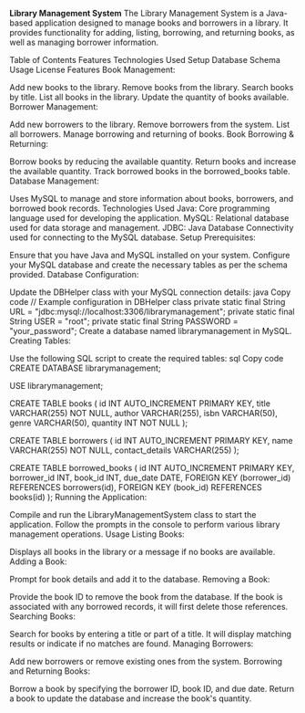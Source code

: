 **Library Management System**
The Library Management System is a Java-based application designed to manage books and borrowers in a library. It provides functionality for adding, listing, borrowing, and returning books, as well as managing borrower information.

Table of Contents
Features
Technologies Used
Setup
Database Schema
Usage
License
Features
Book Management:

Add new books to the library.
Remove books from the library.
Search books by title.
List all books in the library.
Update the quantity of books available.
Borrower Management:

Add new borrowers to the library.
Remove borrowers from the system.
List all borrowers.
Manage borrowing and returning of books.
Book Borrowing & Returning:

Borrow books by reducing the available quantity.
Return books and increase the available quantity.
Track borrowed books in the borrowed_books table.
Database Management:

Uses MySQL to manage and store information about books, borrowers, and borrowed book records.
Technologies Used
Java: Core programming language used for developing the application.
MySQL: Relational database used for data storage and management.
JDBC: Java Database Connectivity used for connecting to the MySQL database.
Setup
Prerequisites:

Ensure that you have Java and MySQL installed on your system.
Configure your MySQL database and create the necessary tables as per the schema provided.
Database Configuration:

Update the DBHelper class with your MySQL connection details:
java
Copy code
// Example configuration in DBHelper class
private static final String URL = "jdbc:mysql://localhost:3306/librarymanagement";
private static final String USER = "root";
private static final String PASSWORD = "your_password";
Create a database named librarymanagement in MySQL.
Creating Tables:

Use the following SQL script to create the required tables:
sql
Copy code
CREATE DATABASE librarymanagement;

USE librarymanagement;

CREATE TABLE books (
    id INT AUTO_INCREMENT PRIMARY KEY,
    title VARCHAR(255) NOT NULL,
    author VARCHAR(255),
    isbn VARCHAR(50),
    genre VARCHAR(50),
    quantity INT NOT NULL
);

CREATE TABLE borrowers (
    id INT AUTO_INCREMENT PRIMARY KEY,
    name VARCHAR(255) NOT NULL,
    contact_details VARCHAR(255)
);

CREATE TABLE borrowed_books (
    id INT AUTO_INCREMENT PRIMARY KEY,
    borrower_id INT,
    book_id INT,
    due_date DATE,
    FOREIGN KEY (borrower_id) REFERENCES borrowers(id),
    FOREIGN KEY (book_id) REFERENCES books(id)
);
Running the Application:

Compile and run the LibraryManagementSystem class to start the application.
Follow the prompts in the console to perform various library management operations.
Usage
Listing Books:

Displays all books in the library or a message if no books are available.
Adding a Book:

Prompt for book details and add it to the database.
Removing a Book:

Provide the book ID to remove the book from the database. If the book is associated with any borrowed records, it will first delete those references.
Searching Books:

Search for books by entering a title or part of a title. It will display matching results or indicate if no matches are found.
Managing Borrowers:

Add new borrowers or remove existing ones from the system.
Borrowing and Returning Books:

Borrow a book by specifying the borrower ID, book ID, and due date.
Return a book to update the database and increase the book's quantity.
